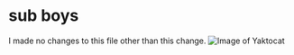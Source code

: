 # sub boys
I made no changes to this file other than this change.
![Image of Yaktocat](https://octodex.github.com/images/yaktocat.png)

